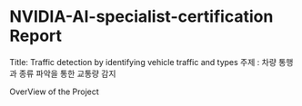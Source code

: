 # NVIDIA-AI-specialist-certification Report

Title: Traffic detection by identifying vehicle traffic and types
주제 : 차량 통행과 종류 파악을 통한 교통량 감지

OverView of the Project
